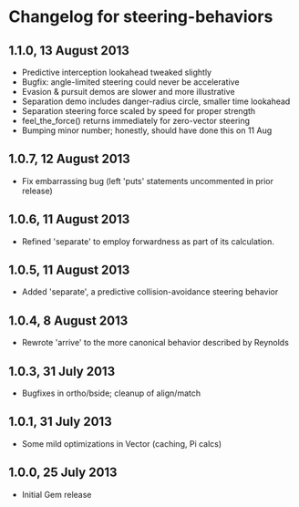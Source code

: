 # Changelog for steering-behaviors

## 1.1.0, 13 August 2013
* Predictive interception lookahead tweaked slightly
* Bugfix: angle-limited steering could never be accelerative
* Evasion & pursuit demos are slower and more illustrative
* Separation demo includes danger-radius circle, smaller time lookahead
* Separation steering force scaled by speed for proper strength
* feel_the_force() returns immediately for zero-vector steering
* Bumping minor number; honestly, should have done this on 11 Aug

## 1.0.7, 12 August 2013
* Fix embarrassing bug (left 'puts' statements uncommented in prior release)

## 1.0.6, 11 August 2013
* Refined 'separate' to employ forwardness as part of its calculation.

## 1.0.5, 11 August 2013
* Added 'separate', a predictive collision-avoidance steering behavior

## 1.0.4, 8 August 2013
* Rewrote 'arrive' to the more canonical behavior described by Reynolds

## 1.0.3, 31 July 2013
* Bugfixes in ortho/bside; cleanup of align/match

## 1.0.1, 31 July 2013
* Some mild optimizations in Vector (caching, Pi calcs)

## 1.0.0, 25 July 2013
* Initial Gem release
